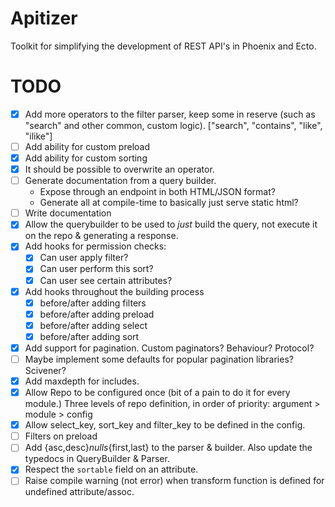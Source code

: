 # Apitizer

Toolkit for simplifying the development of REST API's in Phoenix and Ecto.

# TODO

- [X] Add more operators to the filter parser, keep some in reserve (such as
      "search" and other common, custom logic).
      ["search", "contains", "like", "ilike"]
- [ ] Add ability for custom preload
- [X] Add ability for custom sorting
- [X] It should be possible to overwrite an operator.
- [ ] Generate documentation from a query builder.
  - Expose through an endpoint in both HTML/JSON format?
  - Generate all at compile-time to basically just serve static html?
- [ ] Write documentation
- [X] Allow the querybuilder to be used to _just_ build the query, not execute it on
      the repo & generating a response.
- [X] Add hooks for permission checks:
  - [X] Can user apply filter?
  - [X] Can user perform this sort?
  - [X] Can user see certain attributes?
- [X] Add hooks throughout the building process
  - [X] before/after adding filters
  - [X] before/after adding preload
  - [X] before/after adding select
  - [X] before/after adding sort
- [X] Add support for pagination. Custom paginators? Behaviour? Protocol?
- [ ] Maybe implement some defaults for popular pagination libraries? Scivener?
- [X] Add maxdepth for includes.
- [X] Allow Repo to be configured once (bit of a pain to do it for every module.)
      Three levels of repo definition, in order of priority: argument > module > config
- [X] Allow select_key, sort_key and filter_key to be defined in the config.
- [ ] Filters on preload
- [ ] Add {asc,desc}_nulls_{first,last} to the parser & builder. Also update the
      typedocs in QueryBuilder & Parser.
- [X] Respect the `sortable` field on an attribute.
- [ ] Raise compile warning (not error) when transform function is defined for
      undefined attribute/assoc.
